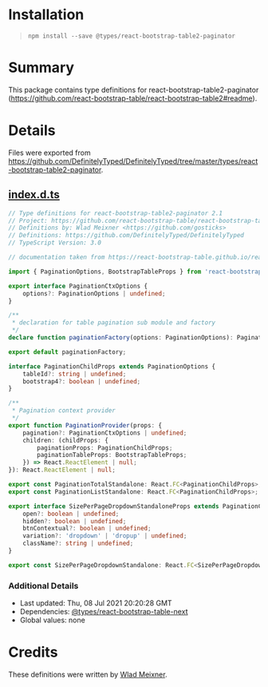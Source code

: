 # Installation
> `npm install --save @types/react-bootstrap-table2-paginator`

# Summary
This package contains type definitions for react-bootstrap-table2-paginator (https://github.com/react-bootstrap-table/react-bootstrap-table2#readme).

# Details
Files were exported from https://github.com/DefinitelyTyped/DefinitelyTyped/tree/master/types/react-bootstrap-table2-paginator.
## [index.d.ts](https://github.com/DefinitelyTyped/DefinitelyTyped/tree/master/types/react-bootstrap-table2-paginator/index.d.ts)
````ts
// Type definitions for react-bootstrap-table2-paginator 2.1
// Project: https://github.com/react-bootstrap-table/react-bootstrap-table2#readme
// Definitions by: Wlad Meixner <https://github.com/gosticks>
// Definitions: https://github.com/DefinitelyTyped/DefinitelyTyped
// TypeScript Version: 3.0

// documentation taken from https://react-bootstrap-table.github.io/react-bootstrap-table2/docs/table-props.html

import { PaginationOptions, BootstrapTableProps } from 'react-bootstrap-table-next';

export interface PaginationCtxOptions {
    options?: PaginationOptions | undefined;
}

/**
 * declaration for table pagination sub module and factory
 */
declare function paginationFactory(options: PaginationOptions): PaginationCtxOptions;

export default paginationFactory;

interface PaginationChildProps extends PaginationOptions {
    tableId?: string | undefined;
    bootstrap4?: boolean | undefined;
}

/**
 * Pagination context provider
 */
export function PaginationProvider(props: {
    pagination?: PaginationCtxOptions | undefined;
    children: (childProps: {
        paginationProps: PaginationChildProps;
        paginationTableProps: BootstrapTableProps;
    }) => React.ReactElement | null;
}): React.ReactElement | null;

export const PaginationTotalStandalone: React.FC<PaginationChildProps>;
export const PaginationListStandalone: React.FC<PaginationChildProps>;

export interface SizePerPageDropdownStandaloneProps extends PaginationChildProps {
    open?: boolean | undefined;
    hidden?: boolean | undefined;
    btnContextual?: boolean | undefined;
    variation?: 'dropdown' | 'dropup' | undefined;
    className?: string | undefined;
}

export const SizePerPageDropdownStandalone: React.FC<SizePerPageDropdownStandaloneProps>;

````

### Additional Details
 * Last updated: Thu, 08 Jul 2021 20:20:28 GMT
 * Dependencies: [@types/react-bootstrap-table-next](https://npmjs.com/package/@types/react-bootstrap-table-next)
 * Global values: none

# Credits
These definitions were written by [Wlad Meixner](https://github.com/gosticks).
